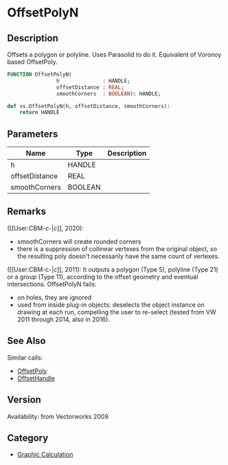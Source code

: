 # OffsetPolyN

## Description
Offsets a polygon or polyline. Uses Parasolid to do it. Equivalent of Voronoy based OffsetPoly.

```pascal
FUNCTION OffsetPolyN(
				h              : HANDLE;
				offsetDistance : REAL;
				smoothCorners  : BOOLEAN): HANDLE;
```

```python
def vs.OffsetPolyN(h, offsetDistance, smoothCorners):
    return HANDLE
```

## Parameters
|Name|Type|Description|
|---|---|---|
|h|HANDLE|   |
|offsetDistance|REAL|   |
|smoothCorners|BOOLEAN|   |

## Remarks
([[User:CBM-c-|_c_]], 2020): 
* smoothCorners will create rounded corners
* there is a suppression of collinear vertexes from the original object, so the resulting poly doesn't necessarily have the same count of vertexes.

([[User:CBM-c-|_c_]], 2011): It outputs a polygon (Type 5), polyline (Type 21) or a group (Type 11), according to the offset geometry and eventual intersections.
OffsetPolyN fails:
* on holes, they are ignored
* used from inside plug-in objects: deselects the object instance on drawing at each run, compelling the user to re-select (tested from VW 2011 through 2014, also in 2016).

## See Also
Similar calls:
* [OffsetPoly](OffsetPoly.md)
* [OffsetHandle](OffsetHandle.md)

## Version
Availability: from Vectorworks 2009

## Category
* [Graphic Calculation](../Categories/Graphic%20Calculation.md)
